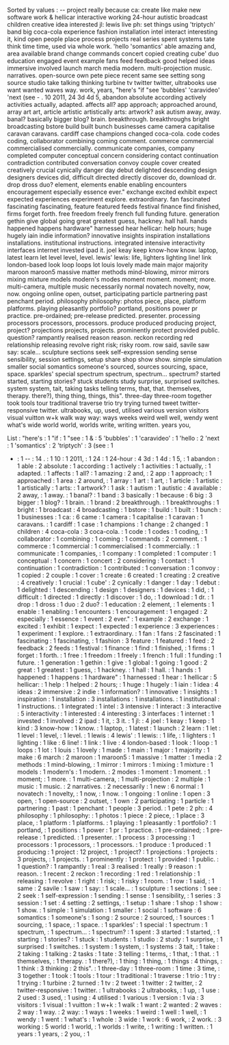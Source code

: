 Sorted by values :
-- project really because ca: create like make new software work & hellicar interactive working 24-hour autistic broadcast children creative idea interested jl: lewis live ph: set things using 'triptych' band big coca-cola experience fashion installation intel interact interesting it, kind open people place process projects real series spent systems tate think time time, used via whole work. 'hello 'somantics' able amazing and, area available brand change commands concert copied creating cube' duo education engaged event example fans feed feedback good helped ideas immersive involved launch march media modern. multi-projection music. narratives. open-source own pete piece recent same see setting song source studio take talking thinking turbine tv twitter twitter, ultrabooks use want wanted waves way. work, years, "here's "if "see 'bubbles' 'caravideo' 'next (see - . 10 2011, 24 3d 4d 5, abandon absolute according actively activities actually, adapted. affects all? app approach; approached around, array art art, article artistic artistically arts: artwork? ask autism away, away. banal? basically bigger blog? brain. breakthrough. breakthroughs bright broadcasting bstore build built bunch businesses came camera capitalise caravan caravans. cardiff case champions changed coca-cola. code codes coding, collaborator combining coming comment. commerce commercial commercialised commercially. communicate companies, company completed computer conceptual concern considering contact continuation contradiction contributed conversation convoy couple cover created creatively crucial cynically danger day debut delighted descending design designers devices did, difficult directed directly discover do, download dr. drop dross duo? element, elements enable enabling encounters encouragement especially essence ever." exchange excited exhibit expect expected experiences experiment explore. extraordinary. fan fascinated fascinating fascinating, feature featured feeds festival finance find finished, firms forget forth. free freedom freely french full funding future. generation gethin give global going great greatest guess, hackney. hall hall. hands happened happens hardware" harnessed hear hellicar: help hours; huge hugely iain indie information? innovative insights inspiration installations installations. institutional instructions. integrated intensive interactivity interfaces internet invested ipad it. joel keay keep know-how know. laptop, latest learn let level level, level. lewis' lewis: life, lighters lighting line! link london-based look loop loops lot louis lovely made main major majority maroon maroon5 massive matter methods mind-blowing, mirror mirrors mixing mixture models modern's modes moment moment. moment; more. multi-camera, multiple music necessarily normal novatech novelty, now, now. ongoing online open, outset, participating particle partnering past penchant period. philosophy philosophy: photos piece, place, platform platforms. playing pleasantly portfolio? portland, positions power pr practice. pre-ordained; pre-release predicted. presenter. processing processors processors, processors. produce produced producing project, project? projections projects, projects. prominently protect provided public. question? rampantly realised reason reason. reckon recording red relationship releasing revolve right risk; risky room. row said, savile saw say: scale... sculpture sections seek self-expression sending sense sensibility, session settings, setup share shop show show. simple simulation smaller social somantics someone's sourced, sources sourcing, space, space. sparkles' special spectrum spectrum, spectrum... spectrum? started started, starting stories? stuck students study surprise, surprised switches. system system, tait, taking tasks telling terms, that, that. themselves, therapy. there?), thing thing, things, this". three-day three-room together took tools tour traditional traverse trio try trying turned tweet twitter-responsive twitter. ultrabooks, up, used, utilised various version visitors visual vuitton w+k walk way way: ways weeks weird well well, wendy went what's wide world world, worlds write, writing written. years you, 

List :
"here's : 1
"if : 1
"see : 1
& : 5
'bubbles' : 1
'caravideo' : 1
'hello : 2
'next : 1
'somantics' : 2
'triptych' : 3
(see : 1
- : 1
-- : 14
. : 1
10 : 1
2011, : 1
24 : 1
24-hour : 4
3d : 1
4d : 1
5, : 1
abandon : 1
able : 2
absolute : 1
according : 1
actively : 1
activities : 1
actually, : 1
adapted. : 1
affects : 1
all? : 1
amazing : 2
and, : 2
app : 1
approach; : 1
approached : 1
area : 2
around, : 1
array : 1
art : 1
art, : 1
article : 1
artistic : 1
artistically : 1
arts: : 1
artwork? : 1
ask : 1
autism : 1
autistic : 4
available : 2
away, : 1
away. : 1
banal? : 1
band : 3
basically : 1
because : 6
big : 3
bigger : 1
blog? : 1
brain. : 1
brand : 2
breakthrough. : 1
breakthroughs : 1
bright : 1
broadcast : 4
broadcasting : 1
bstore : 1
build : 1
built : 1
bunch : 1
businesses : 1
ca: : 6
came : 1
camera : 1
capitalise : 1
caravan : 1
caravans. : 1
cardiff : 1
case : 1
champions : 1
change : 2
changed : 1
children : 4
coca-cola : 3
coca-cola. : 1
code : 1
codes : 1
coding, : 1
collaborator : 1
combining : 1
coming : 1
commands : 2
comment. : 1
commerce : 1
commercial : 1
commercialised : 1
commercially. : 1
communicate : 1
companies, : 1
company : 1
completed : 1
computer : 1
conceptual : 1
concern : 1
concert : 2
considering : 1
contact : 1
continuation : 1
contradiction : 1
contributed : 1
conversation : 1
convoy : 1
copied : 2
couple : 1
cover : 1
create : 6
created : 1
creating : 2
creative : 4
creatively : 1
crucial : 1
cube' : 2
cynically : 1
danger : 1
day : 1
debut : 1
delighted : 1
descending : 1
design : 1
designers : 1
devices : 1
did, : 1
difficult : 1
directed : 1
directly : 1
discover : 1
do, : 1
download : 1
dr. : 1
drop : 1
dross : 1
duo : 2
duo? : 1
education : 2
element, : 1
elements : 1
enable : 1
enabling : 1
encounters : 1
encouragement : 1
engaged : 2
especially : 1
essence : 1
event : 2
ever." : 1
example : 2
exchange : 1
excited : 1
exhibit : 1
expect : 1
expected : 1
experience : 3
experiences : 1
experiment : 1
explore. : 1
extraordinary. : 1
fan : 1
fans : 2
fascinated : 1
fascinating : 1
fascinating, : 1
fashion : 3
feature : 1
featured : 1
feed : 2
feedback : 2
feeds : 1
festival : 1
finance : 1
find : 1
finished, : 1
firms : 1
forget : 1
forth. : 1
free : 1
freedom : 1
freely : 1
french : 1
full : 1
funding : 1
future. : 1
generation : 1
gethin : 1
give : 1
global : 1
going : 1
good : 2
great : 1
greatest : 1
guess, : 1
hackney. : 1
hall : 1
hall. : 1
hands : 1
happened : 1
happens : 1
hardware" : 1
harnessed : 1
hear : 1
hellicar : 5
hellicar: : 1
help : 1
helped : 2
hours; : 1
huge : 1
hugely : 1
iain : 1
idea : 4
ideas : 2
immersive : 2
indie : 1
information? : 1
innovative : 1
insights : 1
inspiration : 1
installation : 3
installations : 1
installations. : 1
institutional : 1
instructions. : 1
integrated : 1
intel : 3
intensive : 1
interact : 3
interactive : 5
interactivity : 1
interested : 4
interesting : 3
interfaces : 1
internet : 1
invested : 1
involved : 2
ipad : 1
it, : 3
it. : 1
jl: : 4
joel : 1
keay : 1
keep : 1
kind : 3
know-how : 1
know. : 1
laptop, : 1
latest : 1
launch : 2
learn : 1
let : 1
level : 1
level, : 1
level. : 1
lewis : 4
lewis' : 1
lewis: : 1
life, : 1
lighters : 1
lighting : 1
like : 6
line! : 1
link : 1
live : 4
london-based : 1
look : 1
loop : 1
loops : 1
lot : 1
louis : 1
lovely : 1
made : 1
main : 1
major : 1
majority : 1
make : 6
march : 2
maroon : 1
maroon5 : 1
massive : 1
matter : 1
media : 2
methods : 1
mind-blowing, : 1
mirror : 1
mirrors : 1
mixing : 1
mixture : 1
models : 1
modern's : 1
modern. : 2
modes : 1
moment : 1
moment. : 1
moment; : 1
more. : 1
multi-camera, : 1
multi-projection : 2
multiple : 1
music : 1
music. : 2
narratives. : 2
necessarily : 1
new : 6
normal : 1
novatech : 1
novelty, : 1
now, : 1
now. : 1
ongoing : 1
online : 1
open : 3
open, : 1
open-source : 2
outset, : 1
own : 2
participating : 1
particle : 1
partnering : 1
past : 1
penchant : 1
people : 3
period. : 1
pete : 2
ph: : 4
philosophy : 1
philosophy: : 1
photos : 1
piece : 2
piece, : 1
place : 3
place, : 1
platform : 1
platforms. : 1
playing : 1
pleasantly : 1
portfolio? : 1
portland, : 1
positions : 1
power : 1
pr : 1
practice. : 1
pre-ordained; : 1
pre-release : 1
predicted. : 1
presenter. : 1
process : 3
processing : 1
processors : 1
processors, : 1
processors. : 1
produce : 1
produced : 1
producing : 1
project : 12
project, : 1
project? : 1
projections : 1
projects : 3
projects, : 1
projects. : 1
prominently : 1
protect : 1
provided : 1
public. : 1
question? : 1
rampantly : 1
real : 3
realised : 1
really : 9
reason : 1
reason. : 1
recent : 2
reckon : 1
recording : 1
red : 1
relationship : 1
releasing : 1
revolve : 1
right : 1
risk; : 1
risky : 1
room. : 1
row : 1
said, : 1
same : 2
savile : 1
saw : 1
say: : 1
scale... : 1
sculpture : 1
sections : 1
see : 2
seek : 1
self-expression : 1
sending : 1
sense : 1
sensibility, : 1
series : 3
session : 1
set : 4
setting : 2
settings, : 1
setup : 1
share : 1
shop : 1
show : 1
show. : 1
simple : 1
simulation : 1
smaller : 1
social : 1
software : 6
somantics : 1
someone's : 1
song : 2
source : 2
sourced, : 1
sources : 1
sourcing, : 1
space, : 1
space. : 1
sparkles' : 1
special : 1
spectrum : 1
spectrum, : 1
spectrum... : 1
spectrum? : 1
spent : 3
started : 1
started, : 1
starting : 1
stories? : 1
stuck : 1
students : 1
studio : 2
study : 1
surprise, : 1
surprised : 1
switches. : 1
system : 1
system, : 1
systems : 3
tait, : 1
take : 2
taking : 1
talking : 2
tasks : 1
tate : 3
telling : 1
terms, : 1
that, : 1
that. : 1
themselves, : 1
therapy. : 1
there?), : 1
thing : 1
thing, : 1
things : 4
things, : 1
think : 3
thinking : 2
this". : 1
three-day : 1
three-room : 1
time : 3
time, : 3
together : 1
took : 1
tools : 1
tour : 1
traditional : 1
traverse : 1
trio : 1
try : 1
trying : 1
turbine : 2
turned : 1
tv : 2
tweet : 1
twitter : 2
twitter, : 2
twitter-responsive : 1
twitter. : 1
ultrabooks : 2
ultrabooks, : 1
up, : 1
use : 2
used : 3
used, : 1
using : 4
utilised : 1
various : 1
version : 1
via : 3
visitors : 1
visual : 1
vuitton : 1
w+k : 1
walk : 1
want : 2
wanted : 2
waves : 2
way : 1
way. : 2
way: : 1
ways : 1
weeks : 1
weird : 1
well : 1
well, : 1
wendy : 1
went : 1
what's : 1
whole : 3
wide : 1
work : 6
work, : 2
work. : 3
working : 5
world : 1
world, : 1
worlds : 1
write, : 1
writing : 1
written. : 1
years : 1
years, : 2
you, : 1
